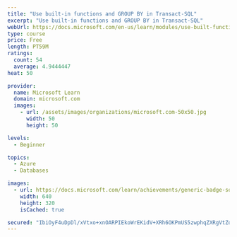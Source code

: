 ```yaml
---
title: "Use built-in functions and GROUP BY in Transact-SQL"
excerpt: "Use built-in functions and GROUP BY in Transact-SQL"
webUrl: https://docs.microsoft.com/en-us/learn/modules/use-built-functions-transact-sql/
type: course
price: Free
length: PT59M
ratings:
  count: 54
  average: 4.9444447
heat: 50

provider:
  name: Microsoft Learn
  domain: microsoft.com
  images:
    - url: /assets/images/organizations/microsoft.com-50x50.jpg
      width: 50
      height: 50

levels:
  - Beginner

topics:
  - Azure
  - Databases

images:
  - url: https://docs.microsoft.com/learn/achievements/generic-badge-social.png
    width: 640
    height: 320
    isCached: true

secured: "IbiOyF4uDpDl/xVtxo+xnOARPIEkoWrEKidV+XRh6OKPmUS5zwphqZXRgVtZo7zNxNyHDSmdhU2mLOh8KvVj6KOta3oevaoCBQbINgcyEpxvfhXl6E2r6et4+VIOkMo37tqiUgmv301cfD50TN+upbzor7g5rbxwHBf3IeVWfGv8CqwY9uFyBA2xrg6KOmGSAL1O8o3jvy3gOyF81XgFVp3H7O544EoRWrS0d43ccJ4FpsYpBEb97M3sd8WrYaKwvQRPruz5IYLTVK+9s/q+cIWyz1UtCZcqxrCSyvpGDH+7aSzgYp7wxGGYzjPuc7rbzdCszSFGIWJx/S0lHHSruFfxS7K2pMC3nck+Duo6EO+iD6AFMURC+uNIjT4svxxDBTZS6Sm8VeIqO7g4+tbIiUboPSV9lLqOTYMJVloYAx0=;6g4jJD+gISyFkr+cQ1MuwA=="
---
```


